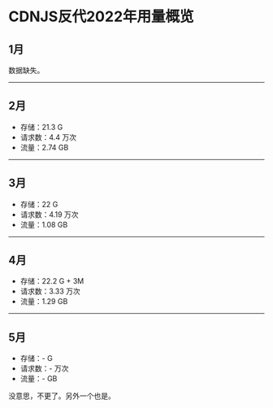 # CDNJS反代2022年用量概览

## 1月

数据缺失。

---

## 2月

- 存储：21.3 G
- 请求数：4.4 万次
- 流量：2.74 GB

---

## 3月

- 存储：22 G
- 请求数：4.19 万次
- 流量：1.08 GB

---

## 4月

- 存储：22.2 G + 3M
- 请求数：3.33 万次
- 流量：1.29 GB

---

## 5月

- 存储：- G
- 请求数：- 万次
- 流量：- GB

没意思，不更了。另外一个也是。